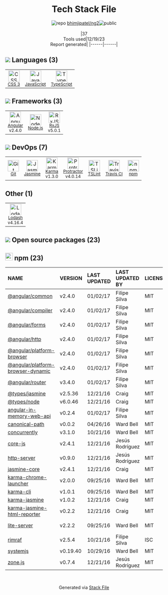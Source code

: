 <!--
&lt;--- Readme.md Snippet without images Start ---&gt;
## Tech Stack
bhimjipatel/ng2 is built on the following main stack:

- [Jasmine](http://jasmine.github.io/) – Javascript Testing Framework
- [Node.js](http://nodejs.org/) – Frameworks (Full Stack)
- [JavaScript](https://developer.mozilla.org/en-US/docs/Web/JavaScript) – Languages
- [Karma](http://karma-runner.github.io/) – Browser Testing
- [TypeScript](http://www.typescriptlang.org) – Languages
- [Protractor](http://angular.github.io/protractor) – Javascript Testing Framework
- [RxJS](http://reactivex.io/rxjs/) – Concurrency Frameworks
- [Lodash](https://lodash.com) – Javascript Utilities & Libraries
- [Angular](https://angular.io) – Javascript MVC Frameworks
- [TSLint](https://github.com/palantir/tslint) – Code Review
- [Travis CI](http://travis-ci.com/) – Continuous Integration

Full tech stack [here](/techstack.md)

&lt;--- Readme.md Snippet without images End ---&gt;

&lt;--- Readme.md Snippet with images Start ---&gt;
## Tech Stack
bhimjipatel/ng2 is built on the following main stack:

- <img width='25' height='25' src='https://img.stackshare.io/service/831/7c0b595409af531b9cdeb07f8c513e8b.png' alt='Jasmine'/> [Jasmine](http://jasmine.github.io/) – Javascript Testing Framework
- <img width='25' height='25' src='https://img.stackshare.io/service/1011/n1JRsFeB_400x400.png' alt='Node.js'/> [Node.js](http://nodejs.org/) – Frameworks (Full Stack)
- <img width='25' height='25' src='https://img.stackshare.io/service/1209/javascript.jpeg' alt='JavaScript'/> [JavaScript](https://developer.mozilla.org/en-US/docs/Web/JavaScript) – Languages
- <img width='25' height='25' src='https://img.stackshare.io/service/1420/TidYGd6a.png' alt='Karma'/> [Karma](http://karma-runner.github.io/) – Browser Testing
- <img width='25' height='25' src='https://img.stackshare.io/service/1612/bynNY5dJ.jpg' alt='TypeScript'/> [TypeScript](http://www.typescriptlang.org) – Languages
- <img width='25' height='25' src='https://img.stackshare.io/service/1754/protractor-logo1.png' alt='Protractor'/> [Protractor](http://angular.github.io/protractor) – Javascript Testing Framework
- <img width='25' height='25' src='https://img.stackshare.io/service/1796/984368.png' alt='RxJS'/> [RxJS](http://reactivex.io/rxjs/) – Concurrency Frameworks
- <img width='25' height='25' src='https://img.stackshare.io/service/2438/lodash.png' alt='Lodash'/> [Lodash](https://lodash.com) – Javascript Utilities & Libraries
- <img width='25' height='25' src='https://img.stackshare.io/service/3745/cb8U-gL6_400x400.jpg' alt='Angular'/> [Angular](https://angular.io) – Javascript MVC Frameworks
- <img width='25' height='25' src='https://img.stackshare.io/service/5561/303157.png' alt='TSLint'/> [TSLint](https://github.com/palantir/tslint) – Code Review
- <img width='25' height='25' src='https://img.stackshare.io/service/460/Lu6cGu0z_400x400.png' alt='Travis CI'/> [Travis CI](http://travis-ci.com/) – Continuous Integration

Full tech stack [here](/techstack.md)

&lt;--- Readme.md Snippet with images End ---&gt;
-->
<div align="center">

# Tech Stack File
![](https://img.stackshare.io/repo.svg "repo") [bhimjipatel/ng2](https://github.com/bhimjipatel/ng2)![](https://img.stackshare.io/public_badge.svg "public")
<br/><br/>
|37<br/>Tools used|12/19/23 <br/>Report generated|
|------|------|
</div>

## <img src='https://img.stackshare.io/languages.svg'/> Languages (3)
<table><tr>
  <td align='center'>
  <img width='36' height='36' src='https://img.stackshare.io/service/6727/css.png' alt='CSS 3'>
  <br>
  <sub><a href="https://developer.mozilla.org/en-US/docs/Web/CSS/CSS3">CSS 3</a></sub>
  <br>
  <sub></sub>
</td>

<td align='center'>
  <img width='36' height='36' src='https://img.stackshare.io/service/1209/javascript.jpeg' alt='JavaScript'>
  <br>
  <sub><a href="https://developer.mozilla.org/en-US/docs/Web/JavaScript">JavaScript</a></sub>
  <br>
  <sub></sub>
</td>

<td align='center'>
  <img width='36' height='36' src='https://img.stackshare.io/service/1612/bynNY5dJ.jpg' alt='TypeScript'>
  <br>
  <sub><a href="http://www.typescriptlang.org">TypeScript</a></sub>
  <br>
  <sub></sub>
</td>

</tr>
</table>

## <img src='https://img.stackshare.io/frameworks.svg'/> Frameworks (3)
<table><tr>
  <td align='center'>
  <img width='36' height='36' src='https://img.stackshare.io/service/3745/cb8U-gL6_400x400.jpg' alt='Angular'>
  <br>
  <sub><a href="https://angular.io">Angular</a></sub>
  <br>
  <sub>v2.4.0</sub>
</td>

<td align='center'>
  <img width='36' height='36' src='https://img.stackshare.io/service/1011/n1JRsFeB_400x400.png' alt='Node.js'>
  <br>
  <sub><a href="http://nodejs.org/">Node.js</a></sub>
  <br>
  <sub></sub>
</td>

<td align='center'>
  <img width='36' height='36' src='https://img.stackshare.io/service/1796/984368.png' alt='RxJS'>
  <br>
  <sub><a href="http://reactivex.io/rxjs/">RxJS</a></sub>
  <br>
  <sub>v5.0.1</sub>
</td>

</tr>
</table>

## <img src='https://img.stackshare.io/devops.svg'/> DevOps (7)
<table><tr>
  <td align='center'>
  <img width='36' height='36' src='https://img.stackshare.io/service/1046/git.png' alt='Git'>
  <br>
  <sub><a href="http://git-scm.com/">Git</a></sub>
  <br>
  <sub></sub>
</td>

<td align='center'>
  <img width='36' height='36' src='https://img.stackshare.io/service/831/7c0b595409af531b9cdeb07f8c513e8b.png' alt='Jasmine'>
  <br>
  <sub><a href="http://jasmine.github.io/">Jasmine</a></sub>
  <br>
  <sub></sub>
</td>

<td align='center'>
  <img width='36' height='36' src='https://img.stackshare.io/service/1420/TidYGd6a.png' alt='Karma'>
  <br>
  <sub><a href="http://karma-runner.github.io/">Karma</a></sub>
  <br>
  <sub>v1.3.0</sub>
</td>

<td align='center'>
  <img width='36' height='36' src='https://img.stackshare.io/service/1754/protractor-logo1.png' alt='Protractor'>
  <br>
  <sub><a href="http://angular.github.io/protractor">Protractor</a></sub>
  <br>
  <sub>v4.0.14</sub>
</td>

<td align='center'>
  <img width='36' height='36' src='https://img.stackshare.io/service/5561/303157.png' alt='TSLint'>
  <br>
  <sub><a href="https://github.com/palantir/tslint">TSLint</a></sub>
  <br>
  <sub></sub>
</td>

<td align='center'>
  <img width='36' height='36' src='https://img.stackshare.io/service/460/Lu6cGu0z_400x400.png' alt='Travis CI'>
  <br>
  <sub><a href="http://travis-ci.com/">Travis CI</a></sub>
  <br>
  <sub></sub>
</td>

<td align='center'>
  <img width='36' height='36' src='https://img.stackshare.io/service/1120/lejvzrnlpb308aftn31u.png' alt='npm'>
  <br>
  <sub><a href="https://www.npmjs.com/">npm</a></sub>
  <br>
  <sub></sub>
</td>

</tr>
</table>

## Other (1)
<table><tr>
  <td align='center'>
  <img width='36' height='36' src='https://img.stackshare.io/service/2438/lodash.png' alt='Lodash'>
  <br>
  <sub><a href="https://lodash.com">Lodash</a></sub>
  <br>
  <sub>v4.16.4</sub>
</td>

</tr>
</table>


## <img src='https://img.stackshare.io/group.svg' /> Open source packages (23)</h2>

## <img width='24' height='24' src='https://img.stackshare.io/service/1120/lejvzrnlpb308aftn31u.png'/> npm (23)

|NAME|VERSION|LAST UPDATED|LAST UPDATED BY|LICENSE|VULNERABILITIES|
|:------|:------|:------|:------|:------|:------|
|[@angular/common](https://www.npmjs.com/@angular/common)|v2.4.0|01/02/17|Filipe Silva |MIT|N/A|
|[@angular/compiler](https://www.npmjs.com/@angular/compiler)|v2.4.0|01/02/17|Filipe Silva |MIT|N/A|
|[@angular/forms](https://www.npmjs.com/@angular/forms)|v2.4.0|01/02/17|Filipe Silva |MIT|N/A|
|[@angular/http](https://www.npmjs.com/@angular/http)|v2.4.0|01/02/17|Filipe Silva |MIT|N/A|
|[@angular/platform-browser](https://www.npmjs.com/@angular/platform-browser)|v2.4.0|01/02/17|Filipe Silva |MIT|N/A|
|[@angular/platform-browser-dynamic](https://www.npmjs.com/@angular/platform-browser-dynamic)|v2.4.0|01/02/17|Filipe Silva |MIT|N/A|
|[@angular/router](https://www.npmjs.com/@angular/router)|v3.4.0|01/02/17|Filipe Silva |MIT|N/A|
|[@types/jasmine](https://www.npmjs.com/@types/jasmine)|v2.5.36|12/21/16|Craig |MIT|N/A|
|[@types/node](https://www.npmjs.com/@types/node)|v6.0.46|12/21/16|Craig |MIT|N/A|
|[angular-in-memory-web-api](https://www.npmjs.com/angular-in-memory-web-api)|v0.2.4|01/02/17|Filipe Silva |MIT|N/A|
|[canonical-path](https://www.npmjs.com/canonical-path)|v0.0.2|04/26/16|Ward Bell |MIT|N/A|
|[concurrently](https://www.npmjs.com/concurrently)|v3.1.0|10/21/16|Ward Bell |MIT|N/A|
|[core-js](https://www.npmjs.com/core-js)|v2.4.1|12/21/16|Jesús Rodríguez |MIT|N/A|
|[http-server](https://www.npmjs.com/http-server)|v0.9.0|12/21/16|Jesús Rodríguez |MIT|N/A|
|[jasmine-core](https://www.npmjs.com/jasmine-core)|v2.4.1|12/21/16|Craig |MIT|N/A|
|[karma-chrome-launcher](https://www.npmjs.com/karma-chrome-launcher)|v2.0.0|09/25/16|Ward Bell |MIT|N/A|
|[karma-cli](https://www.npmjs.com/karma-cli)|v1.0.1|09/25/16|Ward Bell |MIT|N/A|
|[karma-jasmine](https://www.npmjs.com/karma-jasmine)|v1.0.2|12/21/16|Craig |MIT|N/A|
|[karma-jasmine-html-reporter](https://www.npmjs.com/karma-jasmine-html-reporter)|v0.2.2|12/21/16|Craig |MIT|N/A|
|[lite-server](https://www.npmjs.com/lite-server)|v2.2.2|09/25/16|Ward Bell |MIT|[CVE-2022-25940](https://github.com/advisories/GHSA-89w7-5q45-r53w) (High)|
|[rimraf](https://www.npmjs.com/rimraf)|v2.5.4|10/21/16|Filipe Silva |ISC|N/A|
|[systemjs](https://www.npmjs.com/systemjs)|v0.19.40|10/29/16|Ward Bell |MIT|N/A|
|[zone.js](https://www.npmjs.com/zone.js)|v0.7.4|12/21/16|Jesús Rodríguez |MIT|N/A|

<br/>
<div align='center'>

Generated via [Stack File](https://github.com/marketplace/stack-file)
